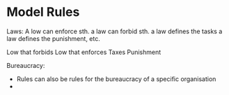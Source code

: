 # Model Rules

Laws: A low can enforce sth. a law can forbid sth.
a law defines the tasks
a law defines the punishment, etc.

Low that forbids
Low that enforces
Taxes 
Punishment

Bureaucracy:
- Rules can also be rules for the bureaucracy of a specific organisation
- 